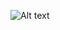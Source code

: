 ![Alt text](https://user-images.githubusercontent.com/6461423/101292623-9c69b800-3808-11eb-85b4-10c559b03c38.png)
